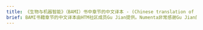 ```yaml
---
title: 《生物与机器智能》（BAMI）书中章节的中文译本 - (Chinese translation of BAMI book sections)
brief: BAMI书籍章节的中文译本由HTM社区成员Gu Jian提供。Numenta非常感谢Gu Jian的工作，但对翻译质量不承担任何责任。(This Chinese translation of BAMI book sections is provided by an HTM community member, Gu Jian. Numenta greatly appreciates Gu Jian’s work, but disclaims any liability for the quality of the translation.)
---
```

